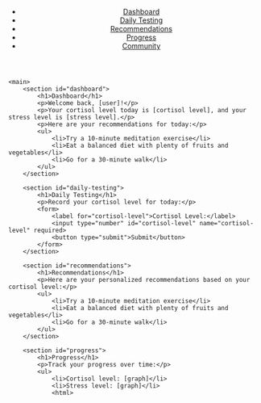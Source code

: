 <!DOCTYPE html>
<html>
<head>
	<title>Personalized Biofeedback Recommendations</title>
</head>
<body>
	<header>
		<nav>
			<ul>
				<li><a href="#">Dashboard</a></li>
				<li><a href="#">Daily Testing</a></li>
				<li><a href="#">Recommendations</a></li>
				<li><a href="#">Progress</a></li>
				<li><a href="#">Community</a></li>
			</ul>
		</nav>
	</header>
	
	<main>
		<section id="dashboard">
			<h1>Dashboard</h1>
			<p>Welcome back, [user]!</p>
			<p>Your cortisol level today is [cortisol level], and your stress level is [stress level].</p>
			<p>Here are your recommendations for today:</p>
			<ul>
				<li>Try a 10-minute meditation exercise</li>
				<li>Eat a balanced diet with plenty of fruits and vegetables</li>
				<li>Go for a 30-minute walk</li>
			</ul>
		</section>
		
		<section id="daily-testing">
			<h1>Daily Testing</h1>
			<p>Record your cortisol level for today:</p>
			<form>
				<label for="cortisol-level">Cortisol Level:</label>
				<input type="number" id="cortisol-level" name="cortisol-level" required>
				<button type="submit">Submit</button>
			</form>
		</section>
		
		<section id="recommendations">
			<h1>Recommendations</h1>
			<p>Here are your personalized recommendations based on your cortisol level:</p>
			<ul>
				<li>Try a 10-minute meditation exercise</li>
				<li>Eat a balanced diet with plenty of fruits and vegetables</li>
				<li>Go for a 30-minute walk</li>
			</ul>
		</section>
		
		<section id="progress">
			<h1>Progress</h1>
			<p>Track your progress over time:</p>
			<ul>
				<li>Cortisol level: [graph]</li>
				<li>Stress level: [graph]</li>
				<html>

